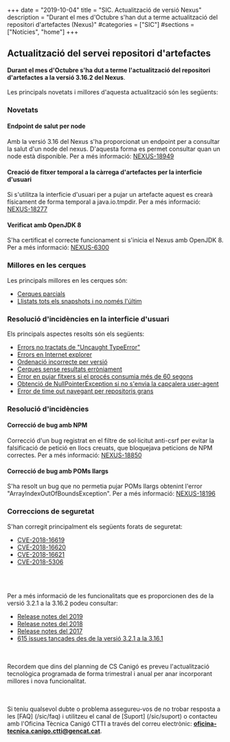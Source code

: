 +++
date        = "2019-10-04"
title       = "SIC. Actualització de versió Nexus"
description = "Durant el mes d'Octubre s'han dut a terme actualització del repositori d'artefactes (Nexus)"
#categories  = ["SIC"]
#sections    = ["Notícies", "home"]
+++

## Actualització del servei repositori d'artefactes

**Durant el mes d'Octubre s'ha dut a terme l'actualització del repositori d'artefactes a la versió 3.16.2 del Nexus**.
<br><br>
Les principals novetats i millores d'aquesta actualització són les següents:

### Novetats

#### Endpoint de salut per node

Amb la versió 3.16 del Nexus s'ha proporcionat un endpoint per a consultar la salut d'un node del nexus. D'aquesta forma es permet consultar quan un node està disponible.
Per a més informació: [NEXUS-18949](https://issues.sonatype.org/browse/NEXUS-18949)

#### Creació de fitxer temporal a la càrrega d'artefactes per la interficie d'usuari

Si s'utilitza la interficie d'usuari per a pujar un artefacte aquest es crearà físicament de forma temporal a java.io.tmpdir.
Per a més informació: [NEXUS-18277](https://issues.sonatype.org/browse/NEXUS-18277)

#### Verificat amb OpenJDK 8

S'ha certificat el correcte funcionament si s'inicia el Nexus amb OpenJDK 8.
Per a més informació: [NEXUS-6300](https://issues.sonatype.org/browse/NEXUS-6300)

### Millores en les cerques

Les principals millores en les cerques són:

- [Cerques parcials](https://issues.sonatype.org/browse/NEXUS-8884)
- [Llistats tots els snapshots i no només l'últim](https://issues.sonatype.org/browse/NEXUS-8798)

### Resolució d'incidències en la interficie d'usuari

Els principals aspectes resolts són els següents:

- [Errors no tractats de "Uncaught TypeError"](https://issues.sonatype.org/browse/NEXUS-13057)
- [Errors en Internet explorer](https://issues.sonatype.org/browse/NEXUS-19051)
- [Ordenació incorrecte per versió](https://issues.sonatype.org/browse/NEXUS-12253)
- [Cerques sense resultats erròniament](https://issues.sonatype.org/browse/NEXUS-18909)
- [Error en pujar fitxers si el procés consumia més de 60 segons](https://issues.sonatype.org/browse/NEXUS-18494)
- [Obtenció de NullPointerException si no s'envia la capçalera user-agent](https://issues.sonatype.org/browse/NEXUS-13136)
- [Error de time out navegant per repositoris grans](https://issues.sonatype.org/browse/NEXUS-13095)

### Resolució d'incidències

#### Correcció de bug amb NPM

Correcció d'un bug registrat en el filtre de sol·licitut anti-csrf per evitar la falsificació de petició en llocs creuats, que bloquejava peticions de NPM correctes.
Per a més informació: [NEXUS-18850](https://issues.sonatype.org/browse/NEXUS-18850)

#### Correcció de bug amb POMs llargs

S'ha resolt un bug que no permetia pujar POMs llargs obtenint l'error "ArrayIndexOutOfBoundsException".
Per a més informació: [NEXUS-18196](https://issues.sonatype.org/browse/NEXUS-18196)

### Correccions de seguretat

S'han corregit principalment els següents forats de seguretat:

- [CVE-2018-16619](https://support.sonatype.com/hc/en-us/articles/360010789893-CVE-2018-16619-Nexus-Repository-Manager-XSS-October-17-2018?_ga=2.101227976.817663482.1570188895-1181263505.1548239726)
- [CVE-2018-16620](https://support.sonatype.com/hc/en-us/articles/360010789453-CVE-2018-16620-Nexus-Repository-Manager-Missing-Access-Controls-October-17-2018?_ga=2.192442851.817663482.1570188895-1181263505.1548239726)
- [CVE-2018-16621](https://support.sonatype.com/hc/en-us/articles/360010789153-CVE-2018-16621-Nexus-Repository-Manager-Java-Injection-October-17-2018?_ga=2.192442851.817663482.1570188895-1181263505.1548239726)
- [CVE-2018-5306](https://support.sonatype.com/hc/en-us/articles/360000134968?_ga=2.126472772.817663482.1570188895-1181263505.1548239726)


<br><br>

Per a més informació de les funcionalitats que es proporcionen des de la versió 3.2.1 a la 3.16.2 podeu consultar:

- [Release notes del 2019](https://help.sonatype.com/repomanager3/release-notes/2019-release-notes)
- [Release notes del 2018](https://help.sonatype.com/repomanager3/release-notes/2018-release-notes)
- [Release notes del 2017](https://help.sonatype.com/repomanager3/release-notes/2017-release-notes)
- [615 issues tancades des de la versió 3.2.1 a la 3.16.1](https://issues.sonatype.org/browse/NEXUS-20170?jql=project%20%3D%20NEXUS%20AND%20fixVersion%20in%20(3.10.0%2C%203.11.0%2C%203.12.0%2C%203.12.1%2C%203.13.0%2C%203.14.0%2C%203.15.0%2C%203.15.1%2C%203.15.2%2C%203.16.0%2C%203.16.1%2C%203.16.2%2C%203.2.0%2C%203.2.1%2C%203.3.0%2C%203.3.1%2C%203.3.2%2C%203.4.0%2C%203.5.0%2C%203.5.1%2C%203.5.2%2C%203.6.0%2C%203.6.1%2C%203.6.2%2C%203.7.0%2C%203.7.1%2C%203.8.0%2C%203.9.0))

<br><br>
Recordem que dins del planning de CS Canigó es preveu l'actualització tecnològica programada de forma trimestral i anual per anar incorporant millores i nova funcionalitat.

<br><br>
Si teniu qualsevol dubte o problema assegureu-vos de no trobar resposta a les [FAQ] (/sic/faq) i utilitzeu el canal de [Suport] (/sic/suport) o contacteu amb l'Oficina Tècnica Canigó CTTI a través del correu electrònic: **oficina-tecnica.canigo.ctti@gencat.cat**.